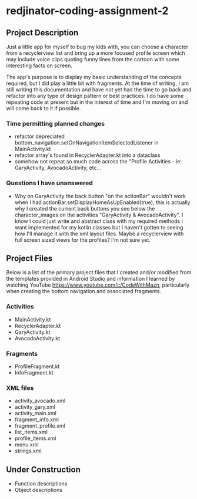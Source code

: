 # redjinator-coding-assignment-2


## Project Description
Just a little app for myself to bug my kids with, you can choose a character from a recyclerview list and bring up a more focused profile screen which may include voice clips quoting funny lines from the cartoon with some interesting facts on screen.

The app's purpose is to display my basic understanding of the concepts required, but I did play a little bit with fragments. At the time of writing, I am still writing this documentation and have not yet had the time to go back and refactor into any type of design pattern or best practices. I do have some repeating code at present but in the interest of time and I'm moving on and will come back to it if possible.

### Time permitting planned changes
- refactor depreciated bottom_navigation.setOnNavigationItemSelectedListener in MainActivity.kt
- refactor array's found in RecyclerAdapter.kt into a dataclass
- somehow not repeat so much code across the "Profile Activities - ie: GaryActivity, AvocadoActivity, etc...

### Questions I have unanswered
- Why on GaryActivity the back button "on the actionBar" wouldn't work when I had actionBar.setDisplayHomeAsUpEnabled(true), this is actually why I created the current back buttons you see below the character_images on the activities "GaryActivity & AvocadoActivity". I know I could just write and abstract class with my required methods I want implemented for my kotlin classes but I haven't gotten to seeing how I'll manage it with the xml layout files. Maybe a recyclerview with full screen sized views for the profiles? I'm not sure yet.


## Project Files
Below is a list of the primary project files that I created and/or modified from the templates provided in Android Studio and information I learned by watching YouTube https://www.youtube.com/c/CodeWithMazn, particularly when creating the bottom navigation and associated fragments.

### Activities
- MainActivity.kt
- RecyclerAdapter.kt
- GaryActivity.kt
- AvocadoActivity.kt

### Fragments
- ProfileFragment.kt
- InfoFragment.kt

### XML files
- activity_avocado.xml
- activity_gary.xml
- activity_main.xml
- fragment_info.xml
- fragment_profile.xml
- list_items.xml
- profile_items.xml
- menu.xml
- strings.xml

## Under Construction
- Function descriptions
- Object descriptions

